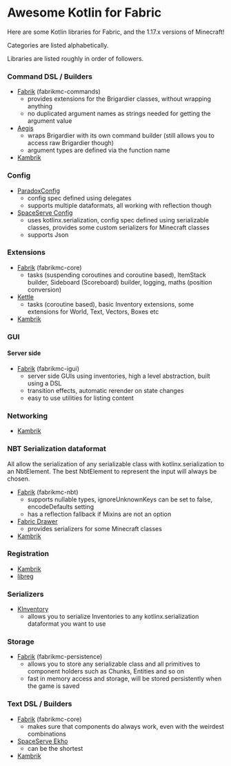 
# Awesome Kotlin for Fabric

Here are some Kotlin libraries for Fabric, and the 1.17.x versions of Minecraft!

Categories are listed alphabetically. 

Libraries are listed roughly in order of followers.

### Command DSL / Builders

* [Fabrik](https://github.com/jakobkmar/fabrikmc) (fabrikmc-commands)
  - provides extensions for the Brigardier classes, without wrapping anything
  - no duplicated argument names as strings needed for getting the argument value
* [Aegis](https://github.com/P03W/Aegis)
  - wraps Brigardier with its own command builder (still allows you to access raw Brigardier though)
  - argument types are defined via the function name
* [Kambrik](https://github.com/ejektaflex/Kambrik)

### Config
* [ParadoxConfig](https://github.com/RedstoneParadox/ParadoxConfig)
  - config spec defined using delegates
  - supports multiple dataformats, all working with reflection though
* [SpaceServe Config](https://github.com/SpaceServe/spaceserve-config)
  - uses kotlinx.serialization, config spec defined using serializable classes, provides some custom serializers for Minecraft classes
  - supports Json

### Extensions
* [Fabrik](https://github.com/jakobkmar/fabrikmc) (fabrikmc-core)
  - tasks (suspending coroutines and coroutine based), ItemStack builder, Sideboard (Scoreboard) builder, logging, maths (position conversion)
* [Kettle](https://github.com/Cypher121/kettle)
  - tasks (coroutine based), basic Inventory extensions, some extensions for World, Text, Vectors, Boxes etc
* [Kambrik](https://github.com/ejektaflex/Kambrik)

### GUI

#### Server side

* [Fabrik](https://github.com/jakobkmar/fabrikmc) (fabrikmc-igui)
  - server side GUIs using inventories, high a level abstraction, built using a DSL
  - transition effects, automatic rerender on state changes
  - easy to use utilities for listing content 

### Networking
* [Kambrik](https://github.com/ejektaflex/Kambrik)

### NBT Serialization dataformat

All allow the serialization of any serializable class with kotlinx.serialization to an NbtElement. The best NbtElement to represent the input will always be chosen.

* [Fabrik](https://github.com/jakobkmar/fabrikmc) (fabrikmc-nbt)
  - supports nullable types, ignoreUnknownKeys can be set to false, encodeDefaults setting
  - has a reflection fallback if Mixins are not an option
* [Fabric Drawer](https://github.com/natanfudge/Fabric-Drawer)
  - provides serializers for some Minecraft classes
* [Kambrik](https://github.com/ejektaflex/Kambrik)

### Registration

* [Kambrik](https://github.com/ejektaflex/Kambrik)
* [libreg](https://github.com/CursedMC/libreg)

### Serializers
* [KInventory](https://github.com/CmdrNorthpaw/kinventory)
  - allows you to serialize Inventories to any kotlinx.serialization dataformat you want to use

### Storage

* [Fabrik](https://github.com/jakobkmar/fabrikmc) (fabrikmc-persistence)
  - allows you to store any serializable class and all primitives to component holders such as Chunks, Entities and so on
  - fast in memory access and storage, will be stored persistently when the game is saved

### Text DSL / Builders

* [Fabrik](https://github.com/jakobkmar/fabrikmc) (fabrikmc-core)
  - makes sure that components do always work, even with the weirdest combinations
* [SpaceServe Ekho](https://github.com/SpaceServe/spaceserve-ekho)
  - can be the shortest
* [Kambrik](https://github.com/ejektaflex/Kambrik)
